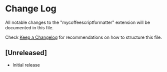 # Change Log
All notable changes to the "mycoffeescriptformatter" extension will be documented in this file.

Check [Keep a Changelog](http://keepachangelog.com/) for recommendations on how to structure this file.

## [Unreleased]
- Initial release